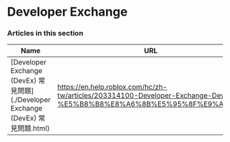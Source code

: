 # Developer Exchange  
### Articles in this section
Name|URL
-|-
[Developer Exchange (DevEx) 常見問題](./Developer Exchange (DevEx) 常見問題.html) |https://en.help.roblox.com/hc/zh-tw/articles/203314100-Developer-Exchange-DevEx-%E5%B8%B8%E8%A6%8B%E5%95%8F%E9%A1%8C